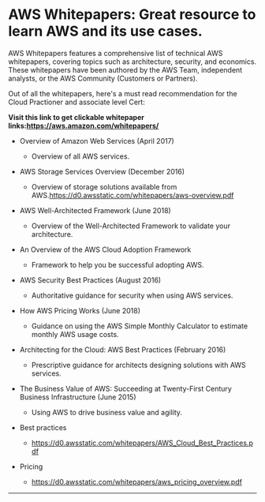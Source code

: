 
# AWS Whitepapers: Great resource to learn AWS and its use cases.


AWS Whitepapers features a comprehensive list of technical AWS whitepapers, covering topics such as architecture, security, and economics. These whitepapers have been authored by the AWS Team, independent analysts, or the AWS Community (Customers or Partners). 



Out of all the whitepapers, here's a must read recommendation for the Cloud Practioner and associate level Cert:

**Visit this link to get clickable whitepaper links:https://aws.amazon.com/whitepapers/**


- Overview of Amazon Web Services (April 2017) 
  - Overview of all AWS services.

- AWS Storage Services Overview (December 2016)   
  - Overview of storage solutions available from AWS.https://d0.awsstatic.com/whitepapers/aws-overview.pdf

- AWS Well-Architected Framework (June 2018)   
  - Overview of the Well-Architected Framework to validate your architecture.
- An Overview of the AWS Cloud Adoption Framework 
  - Framework to help you be successful adopting AWS.
- AWS Security Best Practices (August 2016)    
  - Authoritative guidance for security when using AWS services.
- How AWS Pricing Works (June 2018)    
  - Guidance on using the AWS Simple Monthly Calculator to estimate monthly AWS usage costs.
- Architecting for the Cloud: AWS Best Practices (February 2016)  
  - Prescriptive guidance for architects designing solutions with AWS services.
- The Business Value of AWS: Succeeding at Twenty-First Century Business Infrastructure (June 2015)    
  - Using AWS to drive business value and agility.
- Best practices
  - https://d0.awsstatic.com/whitepapers/AWS_Cloud_Best_Practices.pdf
- Pricing
  - https://d0.awsstatic.com/whitepapers/aws_pricing_overview.pdf
-----





